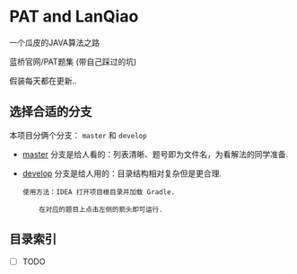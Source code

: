 # PAT and LanQiao

一个瓜皮的JAVA算法之路

蓝桥官网/PAT题集 (带自己踩过的坑)

假装每天都在更新..

## 选择合适的分支

本项目分俩个分支： `master` 和 `develop`

* [master](https://github.com/Biubang/Lanqiao/tree/master) 分支是给人看的：列表清晰、题号即为文件名，为看解法的同学准备.

* [develop](https://github.com/Biubang/Lanqiao/tree/develop) 分支是给人用的：目录结构相对复杂但是更合理.

	```
	使用方法：IDEA 打开项目根目录并加载 Gradle.

		在对应的题目上点击左侧的箭头即可运行.
	```
	
## 目录索引
- [ ] TODO 